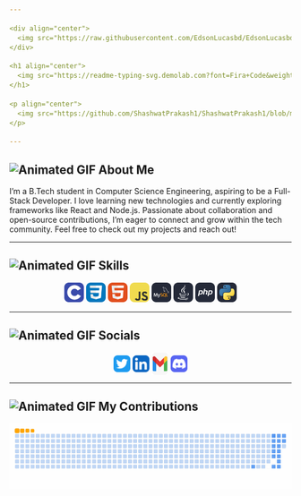 ```yaml
---

<div align="center">
  <img src="https://raw.githubusercontent.com/EdsonLucasbd/EdsonLucasbd/main/images/pixel-jeff-matrix-s.gif" alt="Animated GIF" width="600"/>
</div>

<h1 align="center">
  <img src="https://readme-typing-svg.demolab.com?font=Fira+Code&weight=700&size=30&pause=1000&color=854CE6&center=true&vCenter=true&width=450&height=40&lines=Hello,+I'm+Shashwat!;Welcome+to+my;+GitHub+Profile!+%F0%9F%92%BB" alt="Typing SVG" />
</h1>

<p align="center">
  <img src="https://github.com/ShashwatPrakash1/ShashwatPrakash1/blob/main/assets/welcome.gif" alt="Welcome" />
</p>

---
```


<h2 align="left"> <img src="https://fonts.gstatic.com/s/e/notoemoji/latest/1f52e/512.webp" alt="Animated GIF" width="25"/> About Me</h2>
I’m a B.Tech student in Computer Science Engineering, aspiring to be a Full-Stack Developer. I love learning new technologies and currently exploring frameworks like React and Node.js. Passionate about collaboration and open-source contributions, I’m eager to connect and grow within the tech community. Feel free to check out my projects and reach out!

---

<h2 align="left"> <img src="https://fonts.gstatic.com/s/e/notoemoji/latest/1f393/512.webp" alt="Animated GIF" width="25"/> Skills</h2>
<p align="center"> <a target="_blank" rel="noreferrer"> <img src="https://github.com/tandpfun/skill-icons/raw/main/icons/C.svg" alt="c" width="35" height="35"/> </a> <a target="_blank" rel="noreferrer"> <img src="https://github.com/tandpfun/skill-icons/raw/main/icons/CSS.svg" alt="css3" width="35" height="35"/> </a> <a target="_blank" rel="noreferrer"> <img src="https://github.com/tandpfun/skill-icons/raw/main/icons/HTML.svg" alt="html5" width="35" height="35"/> </a> <a target="_blank" rel="noreferrer"> <img src="https://github.com/tandpfun/skill-icons/raw/main/icons/JavaScript.svg" alt="javascript" width="35" height="35"/> </a> <a target="_blank" rel="noreferrer"> <img src="https://github.com/tandpfun/skill-icons/raw/main/icons/MySQL-Dark.svg" alt="mysql" width="35" height="35"/> </a> <a target="_blank" rel="noreferrer"> <img src="https://github.com/tandpfun/skill-icons/raw/main/icons/Java-Dark.svg" alt="java" width="35" height="35"/> </a> <a target="_blank" rel="noreferrer"> <img src="https://github.com/tandpfun/skill-icons/raw/main/icons/PHP-Dark.svg" alt="php" width="35" height="35"/> </a> <a target="_blank" rel="noreferrer"> <img src="https://github.com/tandpfun/skill-icons/raw/main/icons/Python-Dark.svg" alt="python" width="35" height="35"/> </a> </p>

---

<h2 align="left"> <img src="https://fonts.gstatic.com/s/e/notoemoji/latest/1f4f8/512.webp" alt="Animated GIF" width="25"/> Socials</h2>
<p align="center">
<a href="https://x.com/notShashwat_18?t=Q8yzEsaRJeG7O10MZK1rDw&s=08" target="blank"><img align="center" src="https://github.com/tandpfun/skill-icons/raw/main/icons/Twitter.svg" alt="shashwat prakash" height="30" width="30" /></a>
<a href="https://shorturl.at/UD0e1" target="blank"><img align="center" src="https://github.com/tandpfun/skill-icons/raw/main/icons/LinkedIn.svg" alt="shashwat prakash" height="30" width="30" /></a>
<a href="mailto:shashwatprakasha@gmail.com" target="blank"><img align="center" src="https://github.com/tandpfun/skill-icons/raw/main/icons/Gmail-Light.svg" alt="shashwat prakash" height="40" width="30" /></a>
<a href="https://discord.com/channels/@me" target="blank"><img align="center" src="https://github.com/tandpfun/skill-icons/raw/main/icons/Discord.svg" alt="shashwat prakash" height="30" width="30" /></a>
</p>

---

<h2 align="left"> <img src="https://fonts.gstatic.com/s/e/notoemoji/latest/1f40d/512.webp" alt="Animated GIF" width="25"/> My Contributions</h2>

<p align="center">
  <picture>
    <source media="(prefers-color-scheme: dark)" srcset="output/github-contribution-grid-snake-dark.svg" />
    <source media="(prefers-color-scheme: light)" srcset="output/github-contribution-grid-snake.svg" />
    <img src="output/github-contribution-grid-snake-ocean.gif" alt="snake eating contributions" />
  </picture>
</p>
